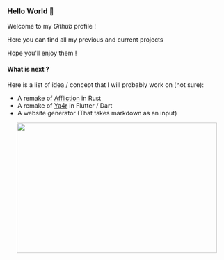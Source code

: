 ### Hello World :wave:

Welcome to my *Github* profile !

Here you can find all my previous and current projects

Hope you'll enjoy them !

#### What is next ?
Here is a list of idea / concept that I will probably work on (not sure):
* A remake of [Affliction](https://github.com/0v3rl0w/Affliction) in Rust 
* A remake of [Ya4r](https://github.com/0v3rl0w/Ya4r) in Flutter / Dart
* A website generator (That takes markdown as an input)  

<p align="center">
  <a href="https://octoprofile.now.sh/user?id=0v3rl0w"><img width="460" height="300" src="https://github-readme-stats.vercel.app/api?username=0v3rl0w&show_icons=true"></a>
</p>
